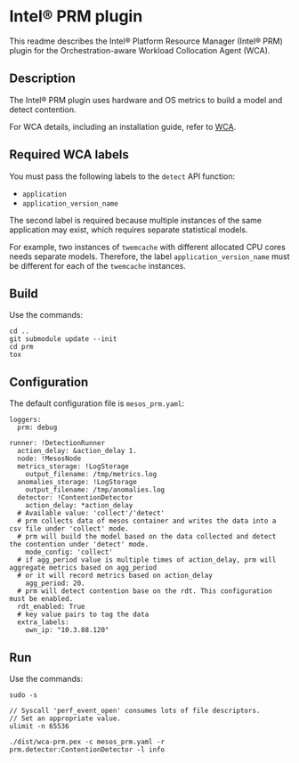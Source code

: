 # Intel® PRM plugin

This readme describes the Intel® Platform Resource Manager (Intel® PRM) plugin
for the Orchestration-aware Workload Collocation Agent (WCA).

## Description

The Intel® PRM plugin uses hardware and OS metrics to build a model and detect
contention.

For WCA details, including an installation guide, refer to [WCA](https://github.com/intel/workload-collocation-agent).

## Required WCA labels

You must pass the following labels to the `detect` API function:

* `application`
* `application_version_name`

The second label is required because multiple instances of the same application
may exist, which requires separate statistical models.

For example, two instances of `twemcache` with different allocated CPU cores
needs separate models. Therefore, the label `application_version_name` must be
different for each of the `twemcache` instances.

## Build

Use the commands:

```
cd ..
git submodule update --init
cd prm
tox
```

## Configuration

The default configuration file is `mesos_prm.yaml`:

```
loggers:
  prm: debug

runner: !DetectionRunner
  action_delay: &action_delay 1.
  node: !MesosNode
  metrics_storage: !LogStorage
    output_filename: /tmp/metrics.log
  anomalies_storage: !LogStorage
    output_filename: /tmp/anomalies.log
  detector: !ContentionDetector
    action_delay: *action_delay
  # Available value: 'collect'/'detect'
  # prm collects data of mesos container and writes the data into a csv file under 'collect' mode.
  # prm will build the model based on the data collected and detect the contention under 'detect' mode.
    mode_config: 'collect'
  # if agg_period value is multiple times of action_delay, prm will aggregate metrics based on agg_period
  # or it will record metrics based on action_delay
    agg_period: 20.
  # prm will detect contention base on the rdt. This configuration must be enabled.
  rdt_enabled: True
  # key value pairs to tag the data
  extra_labels:
    own_ip: "10.3.88.120"
```


## Run

Use the commands:

```
sudo -s

// Syscall 'perf_event_open' consumes lots of file descriptors.
// Set an appropriate value.
ulimit -n 65536

./dist/wca-prm.pex -c mesos_prm.yaml -r prm.detector:ContentionDetector -l info
```

